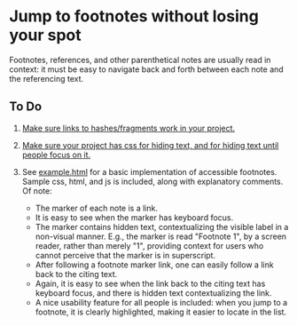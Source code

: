 Jump to footnotes without losing your spot
==========================================

Footnotes, references, and other parenthetical notes are usually read in
context: it must be easy to navigate back and forth between each note
and the referencing text.

To Do
-----

1. [Make sure links to hashes/fragments work in your project.](../fix-links/)

2. [Make sure your project has css for hiding text, and for hiding text
until people focus on it.](../hidden-text/)

3. See [example.html](./example.html) for a basic implementation of
   accessible footnotes. Sample css, html, and js is included, along
   with explanatory comments. Of note:

   - The marker of each note is a link.
   - It is easy to see when the marker has keyboard focus.
   - The marker contains hidden text, contextualizing the visible label
     in a non-visual manner. E.g., the marker is read "Footnote 1",
     by a screen reader, rather than merely "1", providing context for
     users who cannot perceive that the marker is in superscript.
   - After following a footnote marker link, one can easily follow a
     link back to the citing text.
   - Again, it is easy to see when the link back to the citing text has
     keyboard focus, and there is hidden text contextualizing the link.
   - A nice usability feature for all people is included: when you jump
     to a footnote, it is clearly highlighted, making it easier to locate
     in the list.
